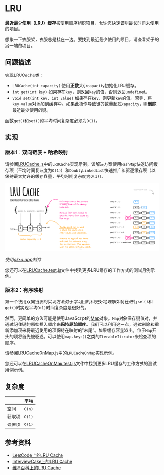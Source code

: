 # LRU

**最近最少使用（LRU）缓存**按使用顺序组织项目，允许您快速识别最长时间未使用的项目。

想象一下衣服架，衣服总是挂在一边。要找到最近最少使用的项目，请查看架子的另一端的项目。

## 问题描述

实现LRUCache类：

- `LRUCache(int capacity)` 使用**正数**大小`capacity`初始化LRU缓存。
- `int get(int key)` 如果存在`key`，则返回`key`的值，否则返回`undefined`。
- `void set(int key, int value)` 如果存在`key`，则更新`key`的值。否则，将`key-value`对添加到缓存中。如果此操作导致键的数量超过`capacity`，则**删除**最近最少使用的键。

函数`get()`和`set()`的平均时间复杂度必须为`O(1)`。

## 实现

### 版本1：双向链表 + 哈希映射

请参阅[LRUCache.js](./LRUCache.js)中的`LRUCache`实现示例。该解决方案使用`HashMap`快速访问缓存项（平均时间复杂度为`O(1)`）和`DoublyLinkedList`快速推广和驱逐缓存项（以保持最大允许的缓存容量，平均时间复杂度为`O(1)`）。

![链表](./images/lru-cache.jpg)

*使用[okso.app](https://okso.app)制作*

您还可以在[LRUCache.test.js](./__test__/LRUCache.test.js)文件中找到更多LRU缓存的工作方式的测试用例示例。

### 版本2：有序映射

第一个使用双向链表的实现方法对于学习目的和更好地理解如何在进行`set()`和`get()`时实现平均`O(1)`时间复杂度是很好的。

然而，更简单的方法可能是使用JavaScript的[Map](https://developer.mozilla.org/en-US/docs/Web/JavaScript/Reference/Global_Objects/Map)对象。`Map`对象保存键值对，并通过记住键的原始插入顺序来**保持原始顺序**。我们可以利用这一点，通过删除和重新添加项来将最近使用的项保持在映射的“末尾”。如果缓存容量溢出，位于`Map`开头的项将首先被驱逐。可以使用`map.keys()`之类的`IterableIterator`来检查项的顺序。

请参阅[LRUCacheOnMap.js](./LRUCacheOnMap.js)中的`LRUCacheOnMap`实现示例。

您还可以在[LRUCacheOnMap.test.js](./__test__/LRUCacheOnMap.test.js)文件中找到更多LRU缓存的工作方式的测试用例示例。

## 复杂度

|   | 平均 |
|---|---|
| 空间 | `O(n)` |
| 获取项 | `O(1)` |
| 设置项 | `O(1)` |

## 参考资料

- [LeetCode上的LRU Cache](https://leetcode.com/problems/lru-cache/solutions/244744/lru-cache/)
- [InterviewCake上的LRU Cache](https://www.interviewcake.com/concept/java/lru-cache)
- [维基百科上的LRU Cache](https://en.wikipedia.org/wiki/Cache_replacement_policies)